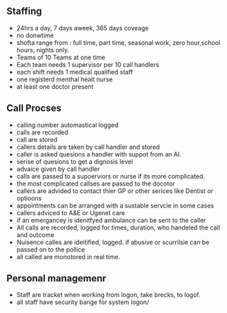## Staffing

- 24hrs a day, 7 days aweek, 365 days coveage
- no donwtime
- shofta range from : full time, part time, seasonal work, zero hour,school hours, nights only.
- Teams of 10 Teams at one time
- Each team needs 1 supervisor per 10 call handlers
- each shift needs 1 medical qualified staff
- one registerd menthal healt nurse
- at least one doctor present

## Call Procses
- calling number automastical logged
- calls are recorded
- call are stored
- callers details are taken by call handler and stored
- caller is asked quesions a handler with suppot from an AI.
- serise of quesions to get a dignosis level
- advaice given by call handler 
- calls are passed to a supoerviors or nurse if its more complicated.
- the most complicated callses are passed to the docotor
- callers are advided to contact thier GP or other serices like Dentist or optioons
- appointments can be arranged with a sustable servcie in some cases
- callers adviced to A&E or Ugenet care
- if an emergancey is idenitfyed ambulance can be sent to the caller
- All calls are recorded, logged for times, duration, who handeled the call and outcome
- Nuisence calles are ideitified, logged. if abusive or scurrilsie can be passed on to the pollice
- all called are monotored in real time.

## Personal managemenr
- Staff are tracket when working from logon, take brecks, to logof.
- all staff have security bange for system logon/

